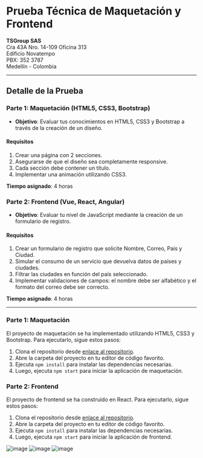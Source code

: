 # Prueba Técnica de Maquetación y Frontend

**TSGroup SAS**  
Cra 43A Nro. 14-109 Oficina 313  
Edificio Novatempo  
PBX: 352 3787  
Medellín - Colombia

---

## Detalle de la Prueba

### Parte 1: Maquetación (HTML5, CSS3, Bootstrap)

- **Objetivo**: Evaluar tus conocimientos en HTML5, CSS3 y Bootstrap a través de la creación de un diseño.

#### Requisitos

1. Crear una página con 2 secciones.
2. Asegurarse de que el diseño sea completamente responsive.
3. Cada sección debe contener un título.
4. Implementar una animación utilizando CSS3.

**Tiempo asignado**: 4 horas

### Parte 2: Frontend (Vue, React, Angular)

- **Objetivo**: Evaluar tu nivel de JavaScript mediante la creación de un formulario de registro.

#### Requisitos

1. Crear un formulario de registro que solicite Nombre, Correo, País y Ciudad.
2. Simular el consumo de un servicio que devuelva datos de países y ciudades.
3. Filtrar las ciudades en función del país seleccionado.
4. Implementar validaciones de campos: el nombre debe ser alfabético y el formato del correo debe ser correcto.

**Tiempo asignado**: 4 horas

---

### Parte 1: Maquetación

El proyecto de maquetación se ha implementado utilizando HTML5, CSS3 y Bootstrap. Para ejecutarlo, sigue estos pasos:

1. Clona el repositorio desde [enlace al repositorio](https://github.com/camilozv21/PRUEBA-TECNICA).
2. Abre la carpeta del proyecto en tu editor de código favorito.
3. Ejecuta `npm install` para instalar las dependencias necesarias.
4. Luego, ejecuta `npm start` para iniciar la aplicación de maquetación.

### Parte 2: Frontend

El proyecto de frontend se ha construido en React. Para ejecutarlo, sigue estos pasos:

1. Clona el repositorio desde [enlace al repositorio](https://github.com/camilozv21/PRUEBA-TECNICA).
2. Abre la carpeta del proyecto en tu editor de código favorito.
3. Ejecuta `npm install` para instalar las dependencias necesarias.
4. Luego, ejecuta `npm start` para iniciar la aplicación de frontend.

![image](https://github.com/camilozv21/PRUEBA-TECNICA/assets/126104786/5f1b4cf5-713b-4dd9-aea0-d4163f8be64c)
![image](https://github.com/camilozv21/PRUEBA-TECNICA/assets/126104786/d5e78327-ebbd-467a-855c-32dba11046c9)
![image](https://github.com/camilozv21/PRUEBA-TECNICA/assets/126104786/043d534a-f414-40d2-9d3b-2cf54550e0c5)

